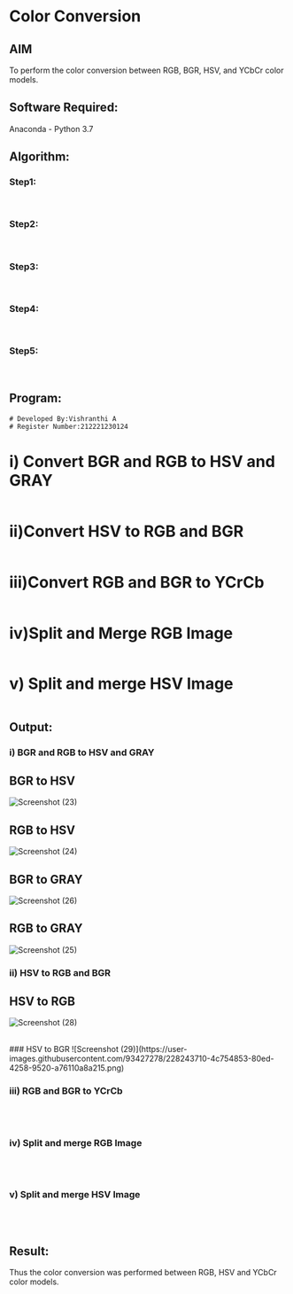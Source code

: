 # Color Conversion
## AIM
To perform the color conversion between RGB, BGR, HSV, and YCbCr color models.

## Software Required:
Anaconda - Python 3.7
## Algorithm:
### Step1:
<br>

### Step2:
<br>

### Step3:
<br>

### Step4:
<br>

### Step5:
<br>

## Program:
```
# Developed By:Vishranthi A
# Register Number:212221230124
```
# i) Convert BGR and RGB to HSV and GRAY
```python

```
# ii)Convert HSV to RGB and BGR
```python

```
# iii)Convert RGB and BGR to YCrCb
```python

```
# iv)Split and Merge RGB Image
```python

```
# v) Split and merge HSV Image
```python

```
## Output:
### i) BGR and RGB to HSV and GRAY
## BGR to HSV
![Screenshot (23)](https://user-images.githubusercontent.com/93427278/228240421-3190848e-17a9-46c1-8f96-1a0bafc0bcf8.png)
<br>
## RGB to HSV
![Screenshot (24)](https://user-images.githubusercontent.com/93427278/228240294-f3c27cbf-99c2-4c74-ab99-fa06fc81348d.png)
<br>
## BGR to GRAY
![Screenshot (26)](https://user-images.githubusercontent.com/93427278/228240533-62942ad3-566d-43c3-af57-057d4aef12c6.png)
<br>
## RGB to GRAY
![Screenshot (25)](https://user-images.githubusercontent.com/93427278/228240482-4bed747c-abb4-4cc1-b1d2-d3869babb1fc.png)
### ii) HSV to RGB and BGR
## HSV to RGB
![Screenshot (28)](https://user-images.githubusercontent.com/93427278/228242364-97db1119-29bc-4b11-8127-fc38584334c3.png)

<br>
### HSV to BGR
![Screenshot (29)](https://user-images.githubusercontent.com/93427278/228243710-4c754853-80ed-4258-9520-a76110a8a215.png)

<br>

### iii) RGB and BGR to YCrCb

<br>

<br>

### iv) Split and merge RGB Image

<br>

<br>

### v) Split and merge HSV Image

<br>

<br>


## Result:
Thus the color conversion was performed between RGB, HSV and YCbCr color models.
